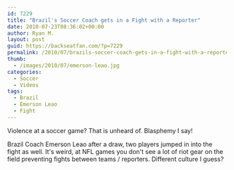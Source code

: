 ```yaml
---
id: 7229
title: "Brazil's Soccer Coach gets in a Fight with a Reporter"
date: 2010-07-23T08:36:02+00:00
author: Ryan M.
layout: post
guid: https://backseatfan.com/?p=7229
permalink: /2010/07/brazils-soccer-coach-gets-in-a-fight-with-a-reporter/
thumb:
  - /images/2010/07/emerson-leao.jpg
categories:
  - Soccer
  - Videos
tags:
  - Brazil
  - Emerson Leao
  - Fight
---
```


<div class="entry">
  <p>
  </p>

  <p>
    Violence at a soccer game? That is unheard of. Blasphemy I say!
  </p>

  <p>
    Brazil Coach Emerson Leao after a draw, two players jumped in into the fight as well. It's weird, at NFL games you don't see a lot of riot gear on the field preventing fights between teams / reporters. Different culture I guess?
  </p>
</div>
